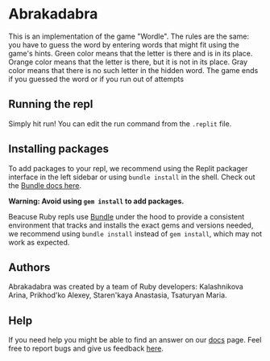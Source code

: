 # Abrakadabra

This is an implementation of the game "Wordle". The rules are the same: you have to guess the word by entering words that might fit using the game's hints. Green color means that the letter is there and is in its place. Orange color means that the letter is there, but it is not in its place. Gray color means that there is no such letter in the hidden word. The game ends if you guessed the word or if you run out of attempts

## Running the repl

Simply hit run! You can edit the run command from the `.replit` file.

## Installing packages

To add packages to your repl, we recommend using the Replit packager interface in the left sidebar or using `bundle install` in the shell. Check out the [Bundle docs here](https://bundler.io/guides/getting_started.html).

**Warning: Avoid using `gem install` to add packages.**

Beacuse Ruby repls use [Bundle](https://bundler.io/) under the hood to provide a consistent environment that tracks and installs the exact gems and versions needed, we recommend using `bundle install` instead of `gem install`, which may not work as expected.

## Authors
Abrakadabra was created by a team of Ruby developers: Kalashnikova Arina, Prikhod'ko Alexey, Staren'kaya Anastasia, Tsaturyan Maria.

## Help

If you need help you might be able to find an answer on our [docs](https://docs.replit.com) page. Feel free to report bugs and give us feedback [here](https://replit.com/support).
